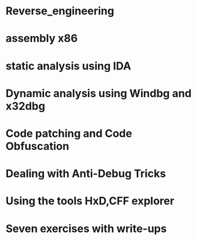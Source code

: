 # Reverse_engineering

# assembly x86
# static analysis using IDA <br>
# Dynamic analysis using Windbg and x32dbg <br>
# Code patching and Code Obfuscation <br>
# Dealing with Anti-Debug Tricks <br>
# Using the tools HxD,CFF explorer <br>
# Seven exercises with write-ups <br>
